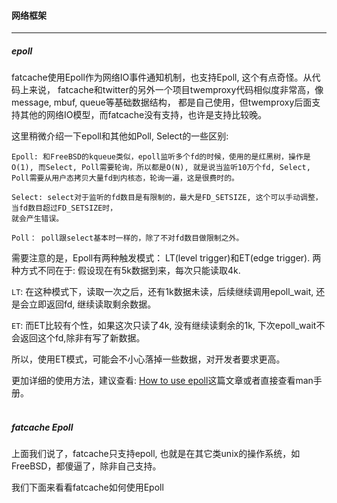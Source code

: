 #### 网络框架 ####

------------------------

##### epoll #####

fatcache使用Epoll作为网络IO事件通知机制，也支持Epoll, 这个有点奇怪。从代码上来说，
fatcache和twitter的另外一个项目twemproxy代码相似度非常高，像message, mbuf, queue等基础数据结构，
都是自己使用，但twemproxy后面支持其他的网络IO模型，而fatcache没有支持，也许是支持比较晚。

这里稍微介绍一下epoll和其他如Poll, Select的一些区别:

```
Epoll: 和FreeBSD的kqueue类似，epoll监听多个fd的时候，使用的是红黑树，操作是O(1), 而Select, Poll需要轮询，所以都是O(N), 就是说当监听10万个fd, Select, Poll需要从用户态拷贝大量fd到内核态，轮询一遍，这是很费时的。

Select: select对于监听的fd数目是有限制的，最大是FD_SETSIZE, 这个可以手动调整，当fd数目超过FD_SETSIZE时，
就会产生错误。

Poll： poll跟select基本时一样的，除了不对fd数目做限制之外。
```

需要注意的是，Epoll有两种触发模式： LT(level trigger)和ET(edge trigger). 两种方式不同在于:
假设现在有5k数据到来，每次只能读取4k.

`LT`: 在这种模式下，读取一次之后，还有1k数据未读，后续继续调用epoll_wait, 还是会立即返回fd, 继续读取剩余数据。

`ET`: 而ET比较有个性，如果这次只读了4k, 没有继续读剩余的1k, 下次epoll_wait不会返回这个fd,除非有写了新数据。

所以，使用ET模式，可能会不小心落掉一些数据，对开发者要求更高。

更加详细的使用方法，建议查看: [How to use epoll](https://banu.com/blog/2/how-to-use-epoll-a-complete-example-in-c/)这篇文章或者直接查看man手册。
<br />
<br />

##### fatcache Epoll #####

上面我们说了，fatcache只支持epoll, 也就是在其它类unix的操作系统，如FreeBSD，都傻逼了，除非自己支持。

我们下面来看看fatcache如何使用Epoll

